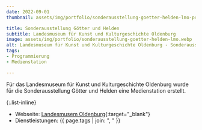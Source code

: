 ```yaml
---
date: 2022-09-01
thumbnail: assets/img/portfolio/sonderausstellung-goetter-helden-lmo-preview.webp

title: Sonderausstellung Götter und Helden
subtitle: Landesmuseum für Kunst und Kulturgeschichte Oldenburg
image: assets/img/portfolio/sonderausstellung-goetter-helden-lmo.webp
alt: Landesmuseum für Kunst und Kulturgeschichte Oldenburg - Sonderausstellung Götter und Helden
tags:
- Programmierung
- Medienstation

---
```

Für das Landesmuseum für Kunst und Kulturgeschichte Oldenburg wurde für die Sonderausstellung Götter und Helden eine
Medienstation erstellt.

{:.list-inline}
- Webseite: [Landesmusem Oldenburg](https://www.landesmuseum-ol.de/){:target="_blank"}
- Dienstleistungen: {{ page.tags | join: ", " }}
